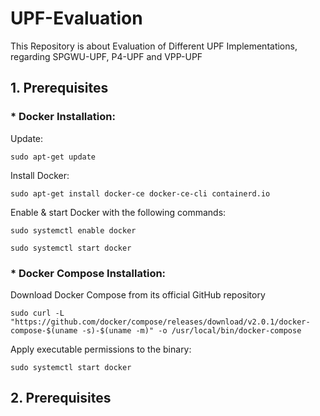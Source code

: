 # UPF-Evaluation
This Repository is about Evaluation of Different UPF Implementations, regarding SPGWU-UPF, P4-UPF and VPP-UPF



## 1. Prerequisites

### * Docker Installation: 

Update:
```
sudo apt-get update
```
Install Docker:
```
sudo apt-get install docker-ce docker-ce-cli containerd.io
```
Enable & start Docker with the following commands:
```
sudo systemctl enable docker
```

```
sudo systemctl start docker
```

### * Docker Compose Installation:

Download Docker Compose from its official GitHub repository
```
sudo curl -L "https://github.com/docker/compose/releases/download/v2.0.1/docker-compose-$(uname -s)-$(uname -m)" -o /usr/local/bin/docker-compose
```
Apply executable permissions to the binary:
```
sudo systemctl start docker
```


## 2. Prerequisites
